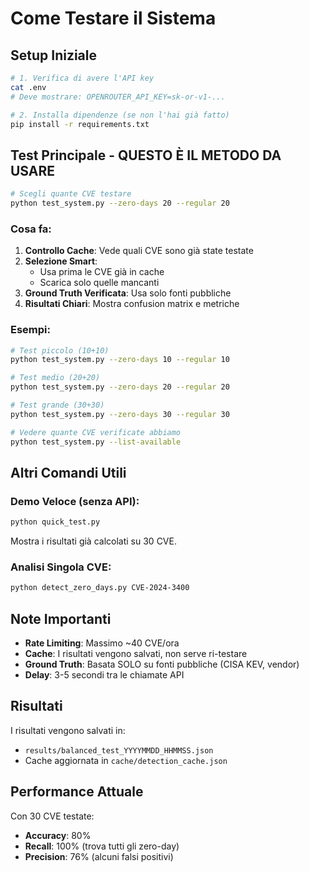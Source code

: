 # Come Testare il Sistema

## Setup Iniziale
```bash
# 1. Verifica di avere l'API key
cat .env
# Deve mostrare: OPENROUTER_API_KEY=sk-or-v1-...

# 2. Installa dipendenze (se non l'hai già fatto)
pip install -r requirements.txt
```

## Test Principale - QUESTO È IL METODO DA USARE

```bash
# Scegli quante CVE testare
python test_system.py --zero-days 20 --regular 20
```

### Cosa fa:
1. **Controllo Cache**: Vede quali CVE sono già state testate
2. **Selezione Smart**: 
   - Usa prima le CVE già in cache
   - Scarica solo quelle mancanti
3. **Ground Truth Verificata**: Usa solo fonti pubbliche
4. **Risultati Chiari**: Mostra confusion matrix e metriche

### Esempi:

```bash
# Test piccolo (10+10)
python test_system.py --zero-days 10 --regular 10

# Test medio (20+20) 
python test_system.py --zero-days 20 --regular 20

# Test grande (30+30)
python test_system.py --zero-days 30 --regular 30

# Vedere quante CVE verificate abbiamo
python test_system.py --list-available
```

## Altri Comandi Utili

### Demo Veloce (senza API):
```bash
python quick_test.py
```
Mostra i risultati già calcolati su 30 CVE.

### Analisi Singola CVE:
```bash
python detect_zero_days.py CVE-2024-3400
```

## Note Importanti

- **Rate Limiting**: Massimo ~40 CVE/ora
- **Cache**: I risultati vengono salvati, non serve ri-testare
- **Ground Truth**: Basata SOLO su fonti pubbliche (CISA KEV, vendor)
- **Delay**: 3-5 secondi tra le chiamate API

## Risultati

I risultati vengono salvati in:
- `results/balanced_test_YYYYMMDD_HHMMSS.json`
- Cache aggiornata in `cache/detection_cache.json`

## Performance Attuale

Con 30 CVE testate:
- **Accuracy**: 80%
- **Recall**: 100% (trova tutti gli zero-day)
- **Precision**: 76% (alcuni falsi positivi)